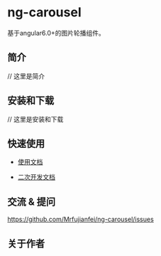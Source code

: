 # ng-carousel
基于angular6.0+的图片轮播组件。


## 简介

// 这里是简介


## 安装和下载


// 这里是安装和下载


## 快速使用


- [使用文档](./doc/use/README.md)


- [二次开发文档](./doc/dev/README.md)



## 交流 & 提问

https://github.com/Mrfujianfei/ng-carousel/issues


## 关于作者


